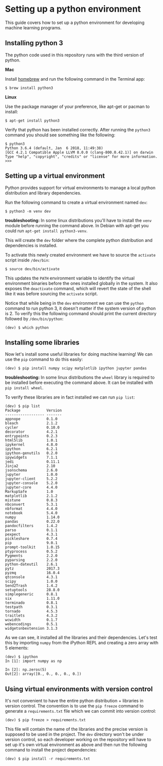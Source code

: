 # Setting up a python environment

This guide covers how to set up a python environment for developing machine learning programs.

## Installing python 3

The python code used in this repository runs with the third version of python.

**Mac**

Install [homebrew](https://brew.sh/) and run the following command in the Terminal app:

```
$ brew install python3
```

**Linux**

Use the package manager of your preference, like apt-get or pacman to install:

```
$ apt-get install python3
```

Verify that python has been installed correctly. After running the `python3` command you should see something like the following:

```
$ python3
Python 3.6.4 (default, Jan  6 2018, 11:49:38)
[GCC 4.2.1 Compatible Apple LLVM 8.0.0 (clang-800.0.42.1)] on darwin
Type "help", "copyright", "credits" or "license" for more information.
>>>
```

## Setting up a virtual environment

Python provides support for virtual environments to manage a local python distribution and library dependencies.

Run the following command to create a virtual environment named `dev`:

```
$ python3 -m venv dev
```

**troubleshooting:** In some linux distributions you'll have to install the `venv` module before running the command above. In Debian with apt-get you could run `apt-get install python3-venv`.

This will create the `dev` folder where the complete python distribution and dependencies is installed.

To activate this newly created environment we have to source the `activate` script inside `/dev/bin`:

```
$ source dev/bin/activate
```

This updates the `PATH` environment variable to identify the virtual environment binaries before the ones installed globally in the system. It also exposes the `deactivate` command, which will revert the state of the shell like it was before sourcing the `activate` script.

Notice that while being in the `dev` environment we can use the `python` command to run python 3, it doesn't matter if the system version of python is 2. To verify this the following command should print the current directory followed by `/dev/bin/python`:

```
(dev) $ which python
```

## Installing some libraries

Now let's install some useful libraries for doing machine learning! We can use the `pip` command to do this easily:

```
(dev) $ pip install numpy scipy matplotlib ipython jupyter pandas
```

**troubleshooting:** In some linux distributions the `wheel` library is required to be installed before executing the command above. It can be installed with `pip install wheel`.

To verify these libraries are in fact installed we can run `pip list`:

```
(dev) $ pip list
Package            Version
------------------ -------
appnope            0.1.0
bleach             2.1.2
cycler             0.10.0
decorator          4.2.1
entrypoints        0.2.3
html5lib           1.0.1
ipykernel          4.8.0
ipython            6.2.1
ipython-genutils   0.2.0
ipywidgets         7.1.1
jedi               0.11.1
Jinja2             2.10
jsonschema         2.6.0
jupyter            1.0.0
jupyter-client     5.2.2
jupyter-console    5.2.0
jupyter-core       4.4.0
MarkupSafe         1.0
matplotlib         2.1.2
mistune            0.8.3
nbconvert          5.3.1
nbformat           4.4.0
notebook           5.4.0
numpy              1.14.0
pandas             0.22.0
pandocfilters      1.4.2
parso              0.1.1
pexpect            4.3.1
pickleshare        0.7.4
pip                9.0.1
prompt-toolkit     1.0.15
ptyprocess         0.5.2
Pygments           2.2.0
pyparsing          2.2.0
python-dateutil    2.6.1
pytz               2017.3
pyzmq              16.0.4
qtconsole          4.3.1
scipy              1.0.0
Send2Trash         1.4.2
setuptools         28.8.0
simplegeneric      0.8.1
six                1.11.0
terminado          0.8.1
testpath           0.3.1
tornado            4.5.3
traitlets          4.3.2
wcwidth            0.1.7
webencodings       0.5.1
widgetsnbextension 3.1.3
```

As we can see, it installed all the libraries and their dependencies. Let's test this by importing `numpy` from the iPython REPL and creating a zero array with 5 elements:

```
(dev) $ ipython
In [1]: import numpy as np

In [2]: np.zeros(5)
Out[2]: array([0., 0., 0., 0., 0.])
```

## Using virtual environments with version control

It's not convenient to have the entire python distribution + libraries in version control. The convention is to use the `pip freeze` command to generate a `requirements.txt` file which we can commit into version control:

```
(dev) $ pip freeze > requirements.txt
```

This file will contain the name of the libraries and the precise version is supposed to be used in the project. The `dev` directory won't be under version control, so each developer working on the repository will have to set up it's own virtual environment as above and then run the following command to install the project dependencies:

```
(dev) $ pip install -r requirements.txt
```
